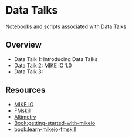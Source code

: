 # Data Talks
Notebooks and scripts associated with Data Talks

## Overview

* Data Talk 1: Introducing Data Talks
* Data Talk 2: MIKE IO 1.0
* Data Talk 3: 


## Resources 

* [MIKE IO](https://github.com/DHI/mikeio)
* [FMskill](https://github.com/DHI/fmskill)
* [Altimetry](https://altimetry.dhigroup.com)
* [Book:getting-started-with-mikeio](https://dhi.github.io/getting-started-with-mikeio/intro.html)
* [book:learn-mikeio-fmskill](https://dhi.github.io/book-learn-mikeio-fmskill/intro.html)

